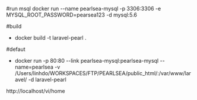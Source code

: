 #run msql
 docker run --name pearlsea-mysql -p 3306:3306 -e MYSQL_ROOT_PASSWORD=pearsea123 -d mysql:5.6

#build
- docker build -t laravel-pearl .

#defaut
- docker run -p 80:80 --link pearlsea-mysql:pearlsea-mysql  --name=pearlsea -v /Users/linhdo/WORKSPACES/FTP/PEARLSEA/public_html/:/var/www/laravel/ -d laravel-pearl


http://localhost/vi/home